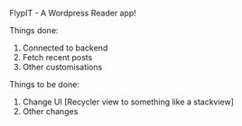 FlypIT - A Wordpress Reader app!

Things done:
1. Connected to backend
2. Fetch recent posts
3. Other customisations

Things to be done:
1. Change UI [Recycler view to something like a stackview]
2. Other changes